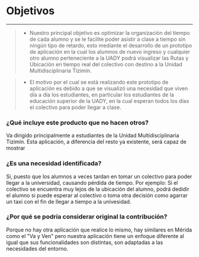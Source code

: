 # Objetivos
---
>- Nuestro principal objetivo es optimizar la organización  del tiempo de cada alumno y se le facilite poder asistir a clase a tiempo sin ningún tipo de retardo, esto mediante el desarrollo de un prototipo de aplicación en la cual los alumnos de nuevo ingreso y cualquier otro alumno perteneciente a la UADY podrá visualizar las Rutas y Ubicación en tiempo real del colectivo con destino a la Unidad Multidisciplinaria Tizimín.

>- El motivo por el cual se está realizando este prototipo de aplicación es debido a que se visualizó una necesidad que viven día a día los estudiantes, en particular los estudiantes de la educación superior de la UADY, en la cual esperan todos los días el colectivo para poder llegar a clase.

### ¿Qué incluye este producto que no hacen otros?

Va dirigido principalmente a estudiantes de la Unidad Multidisciplinaria Tizimín. Esta aplicación, a diferencia del resto ya existente, será capaz de mostrar

### ¿Es una necesidad identificada?

Sí, puesto que los alumnos a veces tardan en tomar un colectivo para poder llegar a la universidad, causando pérdida de tiempo. Por ejemplo: Si el colectivo se encuentra muy lejos de la ubicación del alumno, podrá dedidir el alumno si puede esperar al colectivo o toma otra decisión como agarrar un taxi con el fin de llegar a tiempo a la univesidad.

### ¿Por qué se podría considerar original la contribución?

Porque no hay otra aplicación que realice lo mismo, hay similares en Mérida como el "Va y Ven" pero nuestra aplicación tiene un enfoque diferente al igual que sus funcionalidades son distintas, son adaptadas a las necesidades del entorno.

